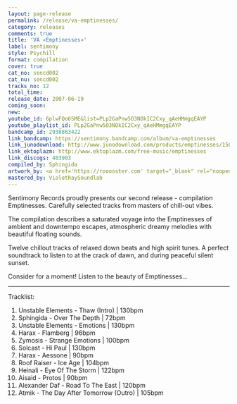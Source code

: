 ```yaml
---
layout: page-release
permalink: /release/va-emptinesses/
category: releases
comments: true
title: 'VA «Emptinesses»'
label: sentimony
style: Psychill
format: compilation
cover: true
cat_no: sencd002
cat_nu: sencd002
tracks_no: 12
total_time: 
release_date: 2007-06-19
coming_soon: 
new: 
youtube_id: 6plwFQo6SME&list=PLp2GaPnw5O3NOkIC2Cxy_qAeHMmgqEAYP
youtube_playlist_id: PLp2GaPnw5O3NOkIC2Cxy_qAeHMmgqEAYP
bandcamp_id: 2938863422
link_bandcamp: https://sentimony.bandcamp.com/album/va-emptinesses
link_junodownload: http://www.junodownload.com/products/emptinesses/1507876-02
link_ektoplazm: http://www.ektoplazm.com/free-music/emptinesses
link_discogs: 403903
compiled_by: Sphingida
artwork_by: <a href='https://rooooster.com' target="_blank" rel="noopener">Anton Pivniuk</a>
mastered_by: VioletRaySoundlab
---
```


Sentimony Records proudly presents our second release - compilation Emptinesses. Carefully selected tracks from masters of chill-out vibes.

The compilation describes a saturated voyage into the Emptinesses of ambient and downtempo escapes, atmospheric dreamy melodies with beautiful floating sounds.

Twelve chillout tracks of relaxed down beats and high spirit tunes. A perfect soundtrack to listen to at the crack of dawn, and during peaceful silent sunset.

Consider for a moment! Listen to the beauty of Emptinesses...

---
Tracklist:

01. Unstable Elements - Thaw (Intro) \| 130bpm
02. Sphingida - Over The Depth \| 72bpm
03. Unstable Elements - Emotions \| 130bpm
04. Harax - Flamberg \| 96bpm
05. Zymosis - Strange Emotions \| 100bpm
06. Solcast - Hi Paul \| 130bpm
07. Harax - Aessone \| 90bpm
08. Roof Raiser - Ice Age \| 104bpm
09. Heinali - Eye Of The Storm \| 122bpm
10. Aisaid - Protos \| 90bpm
11. Alexander Daf - Road To The East \| 120bpm
12. Atmik - The Day After Tomorrow (Outro) \| 105bpm
